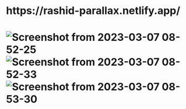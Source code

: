 <h1>https://rashid-parallax.netlify.app/<h1>

![Screenshot from 2023-03-07 08-52-25](https://user-images.githubusercontent.com/126884299/223316938-7c24d5a8-1537-405a-8efe-fe24a6239c1f.png)
![Screenshot from 2023-03-07 08-52-33](https://user-images.githubusercontent.com/126884299/223317171-b6f5d45f-acfb-4c31-9d61-e6dec91d9992.png)
![Screenshot from 2023-03-07 08-53-30](https://user-images.githubusercontent.com/126884299/223317178-acea9083-f017-4f90-ac1c-7f0b14b9431b.png)
